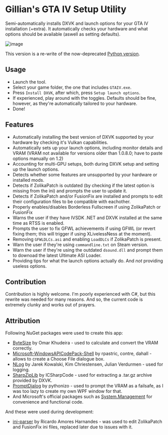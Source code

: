 # Gillian's GTA IV Setup Utility
Semi-automatically installs DXVK and launch options for your GTA IV installation (+extra). It automatically checks your hardware and what options should be available (aswell as setting defaults).

![image](https://github.com/gillian-guide/GTAIVSetupUtilityWPF/assets/70141395/8f1cd70e-a6a2-4568-a222-853ca5820e0a)

This version is a re-write of the now-deprecated [Python version](https://github.com/SandeMC/GTAIVSetupUtility).

## Usage
- Launch the tool.
- Select your game folder, the one that includes `GTAIV.exe`.
- Press `Install DXVK`, after which, press `Setup launch options`.
- If experienced, play around with the toggles. Defaults should be fine, however, as they're automatically tailored to your hardware.
- Done!

## Features
- Automatically installing the best version of DXVK supported by your hardware by checking it's Vulkan capabilities.
- Automatically sets up your launch options, including monitor details and VRAM (VRAM not available for versions older than 1.0.8.0; have to paste options manually on 1.2)
- Accounting for multi-GPU setups, both during DXVK setup and setting up the launch options.
- Detects whether some features are unsupported by your hardware or installed mods.
- Detects if ZolikaPatch is outdated (by checking if the latest option is missing from the ini) and prompts the user to update it.
- Detects if ZolikaPatch and/or FusionFix are installed and prompts to edit their configuration files to be compatible with eachother.
- Properly enables/disables Borderless Fullscreen if using ZolikaPatch or FusionFix
- Warns the user if they have IVSDK .NET and DXVK installed at the same time as RTSS is enabled.
- Prompts the user to fix GFWL achievements if using GFWL (or revert fixing them; this will trigger if using XLivelessNess at the moment).
- Removing `GFWLDLCs.asi` and enabling `LoadDLCs` if ZolikaPatch is present.
- Warn the user if they're using `commandline.txt` on Steam version.
- Warn the user if they're using the outdated `dsound.dll` and prompt them to downoad the latest Ultimate ASI Loader.
- Providing tips for what the launch options actually do. And *not* providing useless options.

## Contribution
Contribution is highly welcome. I'm poorly experienced with C#, but this rewrite was needed for many reasons. And so, the current code is extremely clunky and works out of prayers.

## Attribution
Following NuGet packages were used to create this app:

- [ByteSize](https://www.nuget.org/packages/ByteSize) by Omar Khudeira - used to calculate and convert the VRAM correctly.
- [Microsoft-WindowsAPICodePack-Shell](https://www.nuget.org/packages/WindowsAPICodePack-Shell) by rpastric, contre, dahall - allows to create a Choose File dialogue box.
- [NLog](https://www.nuget.org/packages/NLog) by Jarek Kowalski, Kim Chriestensen, Julian Verdurmen - used for logging.
- [SharpZipLib](https://www.nuget.org/packages/SharpZipLib) by ICSharpCode - used for extracting a .tar.gz archive provided by DXVK.
- [PromptDialog](https://www.nuget.org/packages/PromptDialog/) by pythonizo - used to prompt the VRAM as a failsafe, as I was too lazy to create my own WPF window for that.
- And Microsoft's official packages such as [System.Management](https://www.nuget.org/packages/System.Management/) for convenience and functional code.

And these were used during development:

- [ini-parser](https://github.com/rickyah/ini-parser) by Ricardo Amores Harnandes - was used to edit ZolikaPatch and FusionFix ini files, replaced later due to issues with it.
